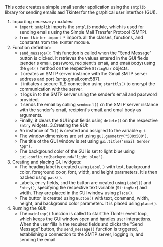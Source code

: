 This code creates a simple email sender application using the `smtplib` library for sending emails and Tkinter for the graphical user interface (GUI).

1. Importing necessary modules:
   - `import smtplib` imports the `smtplib` module, which is used for sending emails using the Simple Mail Transfer Protocol (SMTP).
   - `from tkinter import *` imports all the classes, functions, and constants from the Tkinter module.
2. Function definition:
   - `send_message()`: This function is called when the "Send Message" button is clicked. It retrieves the values entered in the GUI fields (sender's email, password, recipient's email, and email body) using the `get()` method on the respective `StringVar` objects.
   - It creates an SMTP server instance with the Gmail SMTP server address and port (smtp.gmail.com:587).
   - It initiates a secure TLS connection using `starttls()` to encrypt the communication with the server.
   - It logs in to the SMTP server using the sender's email and password provided.
   - It sends the email by calling `sendmail()` on the SMTP server instance with the sender's email, recipient's email, and email body as arguments.
   - Finally, it clears the GUI input fields using `delete()` on the respective `Entry` widgets.
3.Creating the GUI:
   - An instance of `Tk()` is created and assigned to the variable `gui`.
   - The window dimensions are set using `gui.geometry("500x500")`.
   - The title of the GUI window is set using `gui.title("Email Sender App")`.
   - The background color of the GUI is set to light blue using `gui.configure(background="light blue")`.
4. Creating and placing GUI widgets:
   - The heading label is created using `Label()` with text, background color, foreground color, font, width, and height parameters. It is then packed using `pack()`.
   - Labels, entry fields, and the button are created using `Label()` and `Entry()`, specifying the respective text variable (`StringVar`) and width. They are placed in the GUI window using `place()`.
   - The button is created using `Button()` with text, command, width, height, and background color parameters. It is placed using `place()`.
5. Running the GUI:
   - The `mainloop()` function is called to start the Tkinter event loop, which keeps the GUI window open and handles user interactions.
When the user fills in the required fields and clicks the "Send Message" button, the `send_message()` function is triggered, establishing a connection to the SMTP server, logging in, and sending the email.
